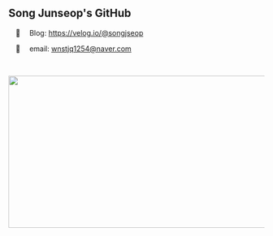 ## Song Junseop's GitHub

 🌱  Blog: https://velog.io/@songjseop  

 📨  email: wnstjq1254@naver.com

</br>

<p align="center">
  <a href="https://www.solve-nyang.com">
    <img src="https://api.solve-nyang.com/compose/wnstjq79" width="600" height="300"/>
  </a>
</p>
